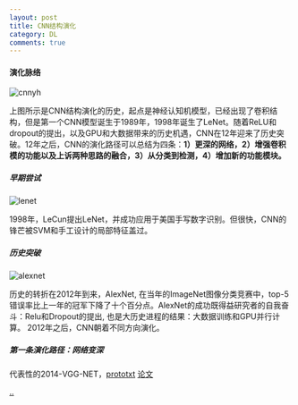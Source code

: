 ```yaml
---
layout: post
title: CNN结构演化
category: DL
comments: true
---
```


#### 演化脉络

![cnnyh](https://raw.githubusercontent.com/glbing/blogs/gh-pages/images/cnnyh.png)

上图所示是CNN结构演化的历史，起点是神经认知机模型，已经出现了卷积结构，但是第一个CNN模型诞生于1989年，1998年诞生了LeNet。随着ReLU和dropout的提出，以及GPU和大数据带来的历史机遇，CNN在12年迎来了历史突破。12年之后，CNN的演化路径可以总结为四条：**1）更深的网络，2）增强卷积模的功能以及上诉两种思路的融合，3）从分类到检测，4）增加新的功能模块。**

##### 早期尝试

![lenet](https://raw.githubusercontent.com/glbing/blogs/gh-pages/images/lenet.png)  

1998年，LeCun提出LeNet，并成功应用于美国手写数字识别。但很快，CNN的锋芒被SVM和手工设计的局部特征盖过。

##### 历史突破
![alexnet](https://raw.githubusercontent.com/glbing/blogs/gh-pages/images/alexnet.png)  

历史的转折在2012年到来，AlexNet, 在当年的ImageNet图像分类竞赛中，top-5错误率比上一年的冠军下降了十个百分点。AlexNet的成功既得益研究者的自我奋斗：Relu和Dropout的提出, 也是大历史进程的结果：大数据训练和GPU并行计算。
2012年之后，CNN朝着不同方向演化。

##### 第一条演化路径：网络变深

代表性的2014-VGG-NET，[prototxt](http://cs.stanford.edu/people/karpathy/vgg_train_val.prototxt) [论文](http://arxiv.org/pdf/1409.1556v6.pdf)


[..](https://mp.weixin.qq.com/s?__biz=MzI1NTE4NTUwOQ==&mid=502840969&idx=1&sn=05b8d27dccf6efc3f85f47a74669e1c9&scene=1&srcid=05071TYA23a6ajlHsVV3594N&pass_ticket=ADe2fxqUaaryDDryU%2BLtiOaInmHW4ivu6HaESK%2FUJYjRTl38xL6bhK%2Fbyd925IRd#rd)
